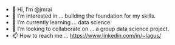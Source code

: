 - 👋 Hi, I’m @jmrai
- 👀 I’m interested in ... building the foundation for my skills.
- 🌱 I’m currently learning ... data science.
- 💞️ I’m looking to collaborate on ... a group data science project.
- 📫 How to reach me ... https://www.linkedin.com/in/~lagus/

<!---
jmrai/jmrai is a ✨ special ✨ repository because its `README.md` (this file) appears on your GitHub profile.
You can click the Preview link to take a look at your changes.
--->
